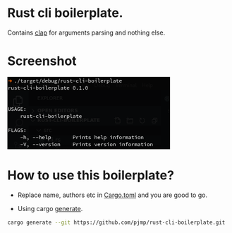 # Rust cli boilerplate.

Contains [clap](https://clap.rs/) for arguments parsing and nothing else.

# Screenshot
![screenshot](./screenshot.png)

# How to use this boilerplate?

- Replace name, authors etc in [Cargo.toml](./Cargo.toml) and you are good to go.

- Using cargo [generate](https://github.com/ashleygwilliams/cargo-generate).
```sh
cargo generate --git https://github.com/pjmp/rust-cli-boilerplate.git
```
